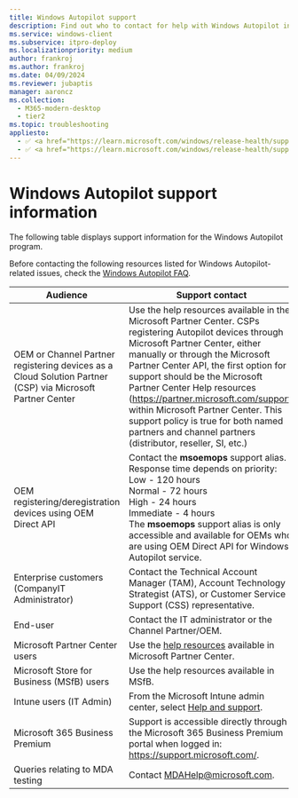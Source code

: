 ```yaml
---
title: Windows Autopilot support
description: Find out who to contact for help with Windows Autopilot installation.
ms.service: windows-client
ms.subservice: itpro-deploy
ms.localizationpriority: medium
author: frankroj
ms.author: frankroj
ms.date: 04/09/2024
ms.reviewer: jubaptis
manager: aaroncz
ms.collection:
  - M365-modern-desktop
  - tier2
ms.topic: troubleshooting
appliesto:
  - ✅ <a href="https://learn.microsoft.com/windows/release-health/supported-versions-windows-client" target="_blank">Windows 11</a>
  - ✅ <a href="https://learn.microsoft.com/windows/release-health/supported-versions-windows-client" target="_blank">Windows 10</a>
---
```


# Windows Autopilot support information

The following table displays support information for the Windows Autopilot program.  

Before contacting the following resources listed for Windows Autopilot-related issues, check the [Windows Autopilot FAQ](autopilot-faq.yml).

| Audience   |   Support contact     |
|------------|---------------------------------------|
| OEM or Channel Partner registering devices as a Cloud Solution Partner (CSP) via Microsoft Partner Center| Use the help resources available in the Microsoft Partner Center. CSPs registering Autopilot devices through Microsoft Partner Center, either manually or through the Microsoft Partner Center API, the first option for support should be the Microsoft Partner Center Help resources (https://partner.microsoft.com/support) within Microsoft Partner Center. This support policy is true for both named partners and channel partners (distributor, reseller, SI, etc.)  |
| OEM registering/deregistration devices using OEM Direct API| Contact the **msoemops** support alias. Response time depends on priority: <br>Low - 120 hours <br>Normal - 72 hours <br>High - 24 hours <br>Immediate - 4 hours <br> The **msoemops** support alias is only accessible and available for OEMs who are using OEM Direct API for Windows Autopilot service.|
| Enterprise customers (CompanyIT Administrator) | Contact the Technical Account Manager (TAM), Account Technology Strategist (ATS), or Customer Service Support (CSS) representative. |
| End-user | Contact the IT administrator or the Channel Partner/OEM. |
| Microsoft Partner Center users | Use the [help resources](https://partner.microsoft.com/support) available in Microsoft Partner Center. |
| Microsoft Store for Business (MSfB) users | Use the help resources available in MSfB. |
| Intune users (IT Admin)| From the Microsoft Intune admin center, select [Help and support](https://intune.microsoft.com/#blade/Microsoft_Intune_DeviceSettings/TenantAdminMenu/helpSupport). |
| Microsoft 365 Business Premium | Support is accessible directly through the Microsoft 365 Business Premium portal when logged in:  https://support.microsoft.com/. |
| Queries relating to MDA testing | Contact MDAHelp@microsoft.com. |
